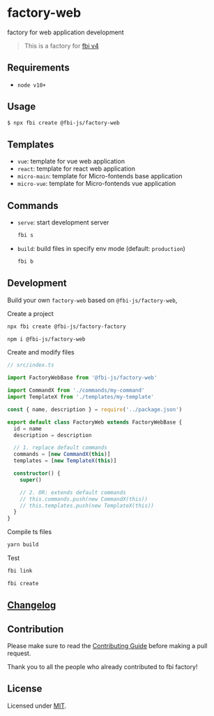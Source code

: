 # factory-web

factory for web application development

> This is a factory for [fbi v4](https://github.com/fbi-js/fbi)

## Requirements

- `node v10+`

## Usage

```bash
$ npx fbi create @fbi-js/factory-web
```

## Templates

- `vue`: template for vue web application
- `react`: template for react web application
- `micro-main`: template for Micro-fontends base application
- `micro-vue`: template for Micro-fontends vue application

## Commands

- `serve`: start development server

  ```bash
  fbi s
  ```

- `build`: build files in specify env mode (default: `production`)

  ```bash
  fbi b
  ```

## Development

Build your own `factory-web` based on `@fbi-js/factory-web`,

Create a project

```bash
npx fbi create @fbi-js/factory-factory

npm i @fbi-js/factory-web
```

Create and modify files

```ts
// src/index.ts

import FactoryWebBase from '@fbi-js/factory-web'

import CommandX from './commands/my-command'
import TemplateX from './templates/my-template'

const { name, description } = require('../package.json')

export default class FactoryWeb extends FactoryWebBase {
  id = name
  description = description

  // 1. replace default commands
  commands = [new CommandX(this)]
  templates = [new TemplateX(this)]

  constructor() {
    super()

    // 2. OR: extends default commands
    // this.commands.push(new CommandX(this))
    // this.templates.push(new TemplateX(this))
  }
}
```

Compile ts files

```bash
yarn build
```

Test

```bash
fbi link
```

```bash
fbi create
```

## [Changelog](./CHANGELOG.md)

## Contribution

Please make sure to read the [Contributing Guide](./CONTRIBUTING.md) before making a pull request.

Thank you to all the people who already contributed to fbi factory!

## License

Licensed under [MIT](https://opensource.org/licenses/MIT).
